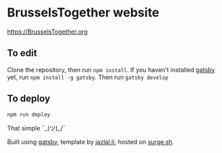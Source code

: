 # BrusselsTogether website

https://BrusselsTogether.org

## To edit

Clone the repository, then run `npm install`. If you haven't installed [gatsby](https://github.com/gatsbyjs/gatsby) yet, run `npm install -g gatsby`.
Then run `gatsby develop`

## To deploy

    npm run deploy

That simple ¯\_(ツ)_/¯ 


Built using [gatsby](https://github.com/gatsbyjs/gatsby), template by [jazlal.li](http://jazlal.li), hosted on [surge.sh](https://surge.sh/).

